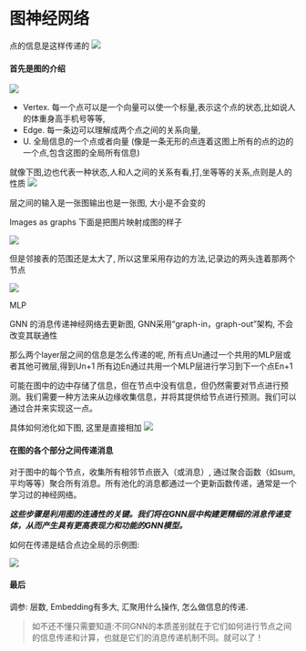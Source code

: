 # 图神经网络

点的信息是这样传递的
![](https://image.chiullian.cn/img/202411051954533.png)

#### 首先是图的介绍
![](https://image.chiullian.cn/img/202411051952007.png)

* Vertex. 每一个点可以是一个向量可以使一个标量,表示这个点的状态,比如说人的体重身高手机号等等,
* Edge. 每一条边可以理解成两个点之间的关系向量,
* U. 全局信息的一个点或者向量 (像是一条无形的点连着这图上所有的点的边的一个点,包含这图的全局所有信息)

就像下图,边也代表一种状态,人和人之间的关系有看,打,坐等等的关系,点则是人的性质
![](https://image.chiullian.cn/img/202411052023560.png)

层之间的输入是一张图输出也是一张图, 大小是不会变的

Images as graphs
下面是把图片映射成图的样子

![](https://image.chiullian.cn/img/202411052021847.png)

但是邻接表的范围还是太大了, 所以这里采用存边的方法,记录边的两头连着那两个节点


![](https://image.chiullian.cn/img/202411052030768.png)

MLP

GNN 的消息传递神经网络去更新图, GNN采用“graph-in，graph-out”架构, 不会改变其联通性

那么两个layer层之间的信息是怎么传递的呢, 所有点Un通过一个共用的MLP层或者其他可微层,得到Un+1
所有边En通过共用一个MLP层进行学习到下一个点En+1

可能在图中的边中存储了信息，但在节点中没有信息，但仍然需要对节点进行预测。我们需要一种方法来从边缘收集信息，并将其提供给节点进行预测。我们可以通过合并来实现这一点。

具体如何池化如下图, 这里是直接相加
![](https://image.chiullian.cn/img/202411052121507.png)

#### 在图的各个部分之间传递消息
对于图中的每个节点，收集所有相邻节点嵌入（或消息）, 通过聚合函数（如sum,平均等等）聚合所有消息。所有池化的消息都通过一个更新函数传递，通常是一个学习过的神经网络。

***这些步骤是利用图的连通性的关键。我们将在GNN层中构建更精细的消息传递变体，从而产生具有更高表现力和功能的GNN模型。***

如何在传递是结合点边全局的示例图:

![](https://image.chiullian.cn/img/202411052130994.png)


#### 最后
调参: 层数, Embedding有多大, 汇聚用什么操作, 怎么做信息的传递.

> 如不还不懂只需要知道:不同GNN的本质差别就在于它们如何进行节点之间的信息传递和计算，也就是它们的消息传递机制不同。就可以了！